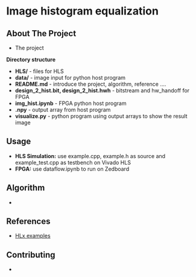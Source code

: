 # Image histogram equalization







<!-- ABOUT THE PROJECT -->
## About The Project
* The project

**Directory structure**
* **HLS/** - files for HLS 
* **data/** - image input for python host program 
* **README.md** - introduce the project, algorithm, reference ....
* **design_2_hist.bit, design_2_hist.hwh** - bitstream and hw_handoff for FPGA
* **img_hist.ipynb** - FPGA python host program 
* **.npy** - output array from host program
* **visualize.py** - python program using output arrays to show the result image


<!-- USAGE EXAMPLES -->
## Usage
* **HLS Simulation:** use example.cpp, example.h as source and example_test.cpp as testbench on Vivado HLS
* **FPGA:** use dataflow.ipynb to run on Zedboard
## Algorithm
* 

## References
* [HLx examples](https://github.com/Xilinx/HLx_Examples)

<!-- CONTRIBUTING -->
## Contributing
* 






